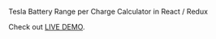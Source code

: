 Tesla Battery Range per Charge Calculator in React / Redux

Check out <a href="http://codepen.io/DELAN/full/GrWZQq/" target="_blank">LIVE DEMO</a>.

<img src="https://raw.githubusercontent.com/edindelan/tesla-battery-range-per-charge-calculator/master/misc/tesla-calculator.gif" alt="">